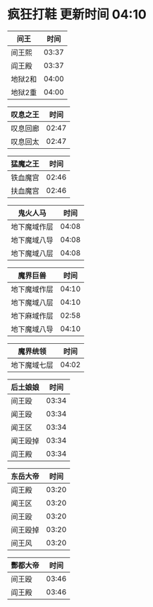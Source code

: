 # 疯狂打鞋 更新时间 04:10

| 间王   | 时间    |
|--------|-------|
| 间王熙 | 03:37 |
| 阎王殿 | 03:37 |
| 地狱2和 | 04:00 |
| 地狱2重 | 04:00 |

| 叹息之王   | 时间    |
|--------|-------|
| 叹息回廊 | 02:47 |
| 叹息回太 | 02:47 |

| 猛魔之王   | 时间    |
|--------|-------|
| 铁血魔宫 | 02:46 |
| 扶血魔宫 | 02:46 |

| 鬼火人马   | 时间    |
|--------|-------|
| 地下魔域作层 | 04:08 |
| 地下魔域八导 | 04:08 |
| 地下魔域八层 | 04:08 |

| 魔界巨兽   | 时间    |
|--------|-------|
| 地下魔域作层 | 04:10 |
| 地下魔域八层 | 04:10 |
| 地下麻域作层 | 02:58 |
| 地下魔域八导 | 04:10 |

| 魔界统领   | 时间    |
|--------|-------|
| 地下魔域七层 | 04:02 |

| 后土娘娘   | 时间    |
|--------|-------|
| 间王殴 | 03:34 |
| 闻王殴 | 03:34 |
| 闻王区 | 03:34 |
| 闻王殴掉 | 03:34 |
| 阎王殿 | 03:34 |

| 东岳大帝   | 时间    |
|--------|-------|
| 阎王殿 | 03:20 |
| 闻王区 | 03:20 |
| 间王殴 | 03:20 |
| 间王殴掉 | 03:20 |
| 间王风 | 03:20 |

| 酆都大帝   | 时间    |
|--------|-------|
| 间王殴 | 03:46 |
| 阎王殿 | 03:46 |